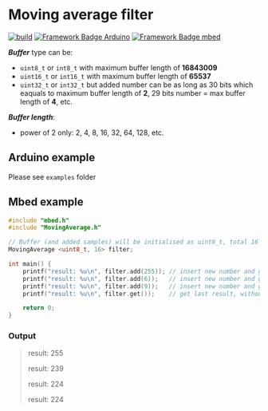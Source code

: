# Moving average filter
[![build](https://github.com/pilotak/MovingAverage/workflows/build/badge.svg)](https://github.com/pilotak/MovingAverage/actions) 
[![Framework Badge Arduino](https://img.shields.io/badge/framework-arduino-00979C.svg)](https://arduino.cc)
[![Framework Badge mbed](https://img.shields.io/badge/framework-mbed-008fbe.svg)](https://os.mbed.com/)


**_Buffer_** type can be:
 - `uint8_t` or `int8_t` with maximum buffer length of **16843009**
 - `uint16_t` or `int16_t` with maximum buffer length of **65537**
 - `uint32_t` or `int32_t` but added number can be as long as 30 bits which eaquals to maximum buffer length of **2**, 29 bits number = max buffer length of **4**, etc.

**_Buffer length_**:
- power of 2 only: 2, 4, 8, 16, 32, 64, 128, etc.

## Arduino example
Please see `examples` folder

## Mbed example
```cpp
#include "mbed.h"
#include "MovingAverage.h"

// Buffer (and added samples) will be initialised as uint8_t, total 16 samples
MovingAverage <uint8_t, 16> filter;

int main() {
    printf("result: %u\n", filter.add(255)); // insert new number and get result
    printf("result: %u\n", filter.add(6));   // insert new number and get result
    printf("result: %u\n", filter.add(9));   // insert new number and get result
    printf("result: %u\n", filter.get());    // get last result, without adding a newone

    return 0;
}
```

### Output
> result: 255
> 
> result: 239
> 
> result: 224
> 
> result: 224
